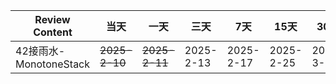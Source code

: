 | **Review Content**  | **当天**    | **一天**    | **三天**    | **7天**    | **15天**   | **30天**   |
|---------------------|-----------|-----------|-----------|-----------|-----------|-----------|
| 42接雨水-MonotoneStack | ~~2025-2-10~~ | ~~2025-2-11~~ | 2025-2-13 | 2025-2-17 | 2025-2-25 | 2025-3-11 |